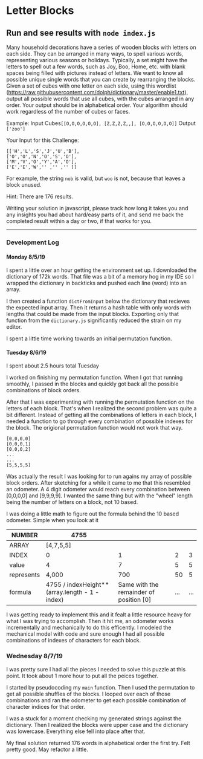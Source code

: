 # Letter Blocks

## Run and see results with `node index.js`

Many household decorations have a series of wooden blocks with letters on each side. They can be arranged in many ways, to spell various words, representing various seasons or holidays. Typically, a set might have the letters to spell out a few words, such as Joy, Boo, Home, etc. with blank spaces being filled with pictures instead of letters. We want to know all possible unique single words that you can create by rearranging the blocks.
Given a set of cubes with one letter on each side, using this wordlist (https://raw.githubusercontent.com/dolph/dictionary/master/enable1.txt), output all possible words that use all cubes, with the cubes arranged in any order. Your output should be in alphabetical order.
Your algorithm should work regardless of the number of cubes or faces.

Example:
Input
Cubes`[[O,O,O,O,O,O], [Z,Z,Z,Z,,], [O,O,O,O,O,O]]`
Output
`['zoo']`

Your Input for this Challenge:

```
[['H','L','S','J','U','B'],
['O','O','N','O','S','O'],
['M','V','O','Y','A','O'],
['E','E','W','' ,'' ,'' ]]
```

For example, the string `nob` is valid, but `woo` is not, because that leaves a block unused.

Hint: There are 176 results.

Writing your solution in javascript, please track how long it takes you and any insights you had about hard/easy parts of it, and send me back the completed result within a day or two, if that works for you.

---

### Development Log

#### Monday 8/5/19

I spent a little over an hour getting the environment set up. I downloaded the dictionary of 172k words. That file was a bit of a memory hog in my IDE so I wrapped the dictionary in backticks and pushed each line (word) into an array.

I then created a function `dictFromInput` below the dictionary that recieves the expected input array. Then it returns a hash table with only words with lengths that could be made from the input blocks. Exporting only that function from the `dictionary.js` significantly reduced the strain on my editor.

I spent a little time working towards an initial permutation function.

#### Tuesday 8/6/19

I spent about 2.5 hours total Tuesday

I worked on finishing my permutation function. When I got that running smoothly, I passed in the blocks and quickly got back all the possible combinations of block orders.

After that I was experimenting with running the permutation function on the letters of each block. That's when I realized the second problem was quite a bit different. Instead of getting all the combinations of letters in each block, I needed a function to go through every combination of possible indexes for the block. The origional permutation function would not work that way.

```
[0,0,0,0]
[0,0,0,1]
[0,0,0,2]
...
...
[5,5,5,5]
```

Was actually the result I was looking for to run agains my array of possible block orders. After sketching for a while it came to me that this resembled an odometer. A 4 digit odometer would reach every combination between [0,0,0,0] and [9,9,9,9]. I wanted the same thing but with the "wheel" length being the number of letters on a block, not 10 based.

I was doing a little math to figure out the formula behind the 10 based odometer. Simple when you look at it

| NUMBER     | 4755                                             |                                         |     |     |
| ---------- | ------------------------------------------------ | --------------------------------------- | --- | --- |
| ARRAY      | [4,7,5,5]                                        |                                         |     |     |
| INDEX      | 0                                                | 1                                       | 2   | 3   |
| value      | 4                                                | 7                                       | 5   | 5   |
| represents | 4,000                                            | 700                                     | 50  | 5   |
| formula    | 4755 / indexHeight\*\*(array.length - 1 - index) | Same with the remainder of position [0] | ... | ... |

I was getting ready to implement this and it fealt a little resource heavy for what I was trying to accomplish. Then it hit me, an odometer works incrementally and mechanically to do this efficently. I modeled the mechanical model with code and sure enough I had all possible combinations of indexes of characters for each block.

### Wednesday 8/7/19

I was pretty sure I had all the pieces I needed to solve this puzzle at this point. It took about 1 more hour to put all the peices together.

I started by pseudocoding my `main` function. Then I used the permutation to get all possible shuffles of the blocks. I looped over each of those combinations and ran the odometer to get each possible combination of character indices for that order.

I was a stuck for a moment checking my generated strings against the dictionary. Then I realized the blocks were upper case and the dictionary was lowercase. Everything else fell into place after that.

My final solution returned 176 words in alphabetical order the first try. Felt pretty good. May refactor a little.
